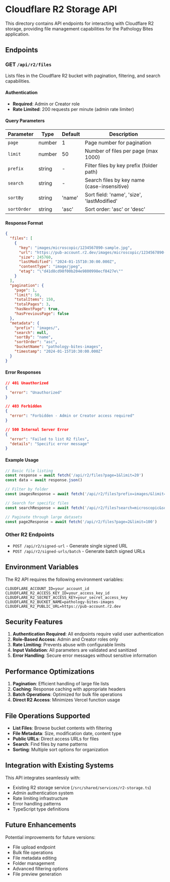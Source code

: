 # Cloudflare R2 Storage API

This directory contains API endpoints for interacting with Cloudflare R2 storage, providing file management capabilities for the Pathology Bites application.

## Endpoints

### GET `/api/r2/files`

Lists files in the Cloudflare R2 bucket with pagination, filtering, and search capabilities.

#### Authentication
- **Required**: Admin or Creator role
- **Rate Limited**: 200 requests per minute (admin rate limiter)

#### Query Parameters

| Parameter | Type | Default | Description |
|-----------|------|---------|-------------|
| `page` | number | 1 | Page number for pagination |
| `limit` | number | 50 | Number of files per page (max 1000) |
| `prefix` | string | - | Filter files by key prefix (folder path) |
| `search` | string | - | Search files by key name (case-insensitive) |
| `sortBy` | string | 'name' | Sort field: 'name', 'size', 'lastModified' |
| `sortOrder` | string | 'asc' | Sort order: 'asc' or 'desc' |

#### Response Format

```json
{
  "files": [
    {
      "key": "images/microscopic/1234567890-sample.jpg",
      "url": "https://pub-account.r2.dev/images/microscopic/1234567890-sample.jpg",
      "size": 245760,
      "lastModified": "2024-01-15T10:30:00.000Z",
      "contentType": "image/jpeg",
      "etag": "\"d41d8cd98f00b204e9800998ecf8427e\""
    }
  ],
  "pagination": {
    "page": 1,
    "limit": 50,
    "totalItems": 150,
    "totalPages": 3,
    "hasNextPage": true,
    "hasPreviousPage": false
  },
  "metadata": {
    "prefix": "images/",
    "search": null,
    "sortBy": "name",
    "sortOrder": "asc",
    "bucketName": "pathology-bites-images",
    "timestamp": "2024-01-15T10:30:00.000Z"
  }
}
```

#### Error Responses

```json
// 401 Unauthorized
{
  "error": "Unauthorized"
}

// 403 Forbidden
{
  "error": "Forbidden - Admin or Creator access required"
}

// 500 Internal Server Error
{
  "error": "Failed to list R2 files",
  "details": "Specific error message"
}
```

#### Example Usage

```typescript
// Basic file listing
const response = await fetch('/api/r2/files?page=1&limit=20')
const data = await response.json()

// Filter by folder
const imagesResponse = await fetch('/api/r2/files?prefix=images/&limit=50')

// Search for specific files
const searchResponse = await fetch('/api/r2/files?search=microscopic&sortBy=size&sortOrder=desc')

// Paginate through large datasets
const page2Response = await fetch('/api/r2/files?page=2&limit=100')
```

### Other R2 Endpoints

- `POST /api/r2/signed-url` - Generate single signed URL
- `POST /api/r2/signed-urls/batch` - Generate batch signed URLs

## Environment Variables

The R2 API requires the following environment variables:

```env
CLOUDFLARE_ACCOUNT_ID=your_account_id
CLOUDFLARE_R2_ACCESS_KEY_ID=your_access_key_id
CLOUDFLARE_R2_SECRET_ACCESS_KEY=your_secret_access_key
CLOUDFLARE_R2_BUCKET_NAME=pathology-bites-images
CLOUDFLARE_R2_PUBLIC_URL=https://pub-account.r2.dev
```

## Security Features

1. **Authentication Required**: All endpoints require valid user authentication
2. **Role-Based Access**: Admin and Creator roles only
3. **Rate Limiting**: Prevents abuse with configurable limits
4. **Input Validation**: All parameters are validated and sanitized
5. **Error Handling**: Secure error messages without sensitive information

## Performance Optimizations

1. **Pagination**: Efficient handling of large file lists
2. **Caching**: Response caching with appropriate headers
3. **Batch Operations**: Optimized for bulk file operations
4. **Direct R2 Access**: Minimizes Vercel function usage

## File Operations Supported

- **List Files**: Browse bucket contents with filtering
- **File Metadata**: Size, modification date, content type
- **Public URLs**: Direct access URLs for files
- **Search**: Find files by name patterns
- **Sorting**: Multiple sort options for organization

## Integration with Existing Systems

This API integrates seamlessly with:
- Existing R2 storage service (`/src/shared/services/r2-storage.ts`)
- Admin authentication system
- Rate limiting infrastructure
- Error handling patterns
- TypeScript type definitions

## Future Enhancements

Potential improvements for future versions:
- File upload endpoint
- Bulk file operations
- File metadata editing
- Folder management
- Advanced filtering options
- File preview generation
